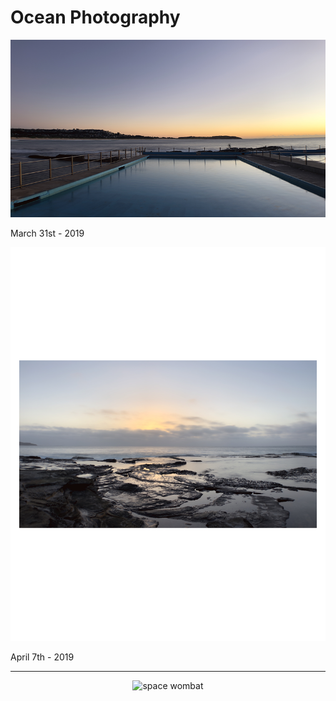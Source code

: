 # Ocean Photography


<p align="centre">
  <img src="PhotoAssets/DB_Ocean_001.png" width="600" title="db_ocean_001">
</p>
March 31st - 2019

<p align="centre">
  <img src="PhotoAssets/DB_Ocean_002.jpeg" width="600" title="db_ocean_002">
</p>
April 7th - 2019


---
<p align="center">
  <img src="https://dorianbrennan.github.io/beginnings/images/logosmall.png" width="70" title="space wombat">
</p>
